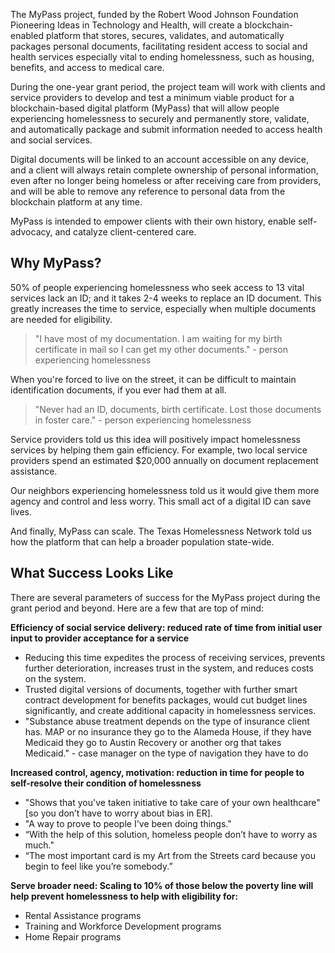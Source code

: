 The MyPass project, funded by the Robert Wood Johnson Foundation Pioneering Ideas in Technology and Health, will create a blockchain-enabled platform that stores, secures, validates, and automatically packages personal documents, facilitating resident access to social and health services especially vital to ending homelessness, such as housing, benefits, and access to medical care.

During the one-year grant period, the project team will work with clients and service providers to develop and test a minimum viable product for a blockchain-based digital platform (MyPass) that will allow people experiencing homelessness to securely and permanently store, validate, and automatically package and submit information needed to access health and social services. 

Digital documents will be linked to an account accessible on any device, and a client will always retain complete ownership of personal information, even after no longer being homeless or after receiving care from providers, and will be able to remove any reference to personal data from the blockchain platform at any time. 

MyPass is intended to empower clients with their own history, enable self-advocacy, and catalyze client-centered care. 

## Why MyPass?

50% of people experiencing homelessness who seek access to 13 vital services lack an ID; and it takes 2-4 weeks to replace an ID document. This greatly increases the time to service, especially when multiple documents are needed for eligibility.

> "I have most of my documentation. I am waiting for my birth certificate in mail so I can get my other documents." - person experiencing homelessness

When you're forced to live on the street, it can be difficult to maintain identification documents, if you ever had them at all.
    
> "Never had an ID, documents, birth certificate. Lost those documents in foster care." - person experiencing homelessness

Service providers told us this idea will positively impact homelessness services by helping them gain efficiency. For example, two local service providers spend an estimated $20,000 annually on document replacement assistance.

Our neighbors experiencing homelessness told us it would give them more agency and control and less worry. This small act of a digital ID can save lives. 

And finally, MyPass can scale. The Texas Homelessness Network told us how the platform that can help a broader population state-wide.

## What Success Looks Like

There are several parameters of success for the MyPass project during the grant period and beyond. Here are a few that are top of mind:

**Efficiency of social service delivery: reduced rate of time from initial user input to provider acceptance for a service**
* Reducing this time expedites the process of receiving services, prevents further deterioration, increases trust in the system, and reduces costs on the system.  
* Trusted digital versions of documents, together with further smart contract development for benefits packages, would cut budget lines significantly, and create additional capacity in homelessness services.
* "Substance abuse treatment depends on the type of insurance client has. MAP or no insurance they go to the Alameda House, if they have Medicaid they go to Austin Recovery or another org that takes Medicaid." - case manager on the type of navigation they have to do

**Increased control, agency, motivation: reduction in time for people to self-resolve their condition of homelessness**
* "Shows that you've taken initiative to take care of your own healthcare" [so you don’t have to worry about bias in ER].
* "A way to prove to people I've been doing things."
* “With the help of this solution, homeless people don’t have to worry as much."
* “The most important card is my Art from the Streets card because you begin to feel like you’re somebody.”

**Serve broader need: Scaling to 10% of those below the poverty line will help prevent homelessness to help with eligibility for:**
* Rental Assistance programs
* Training and Workforce Development programs
* Home Repair programs

